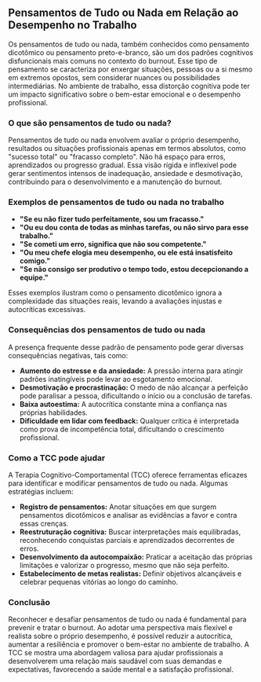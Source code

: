 
## Pensamentos de Tudo ou Nada em Relação ao Desempenho no Trabalho

Os pensamentos de tudo ou nada, também conhecidos como pensamento dicotômico ou pensamento preto-e-branco, são um dos padrões cognitivos disfuncionais mais comuns no contexto do burnout. Esse tipo de pensamento se caracteriza por enxergar situações, pessoas ou a si mesmo em extremos opostos, sem considerar nuances ou possibilidades intermediárias. No ambiente de trabalho, essa distorção cognitiva pode ter um impacto significativo sobre o bem-estar emocional e o desempenho profissional.

### O que são pensamentos de tudo ou nada?

Pensamentos de tudo ou nada envolvem avaliar o próprio desempenho, resultados ou situações profissionais apenas em termos absolutos, como "sucesso total" ou "fracasso completo". Não há espaço para erros, aprendizados ou progresso gradual. Essa visão rígida e inflexível pode gerar sentimentos intensos de inadequação, ansiedade e desmotivação, contribuindo para o desenvolvimento e a manutenção do burnout.

### Exemplos de pensamentos de tudo ou nada no trabalho

- **"Se eu não fizer tudo perfeitamente, sou um fracasso."**
- **"Ou eu dou conta de todas as minhas tarefas, ou não sirvo para esse trabalho."**
- **"Se cometi um erro, significa que não sou competente."**
- **"Ou meu chefe elogia meu desempenho, ou ele está insatisfeito comigo."**
- **"Se não consigo ser produtivo o tempo todo, estou decepcionando a equipe."**

Esses exemplos ilustram como o pensamento dicotômico ignora a complexidade das situações reais, levando a avaliações injustas e autocríticas excessivas.

### Consequências dos pensamentos de tudo ou nada

A presença frequente desse padrão de pensamento pode gerar diversas consequências negativas, tais como:

- **Aumento do estresse e da ansiedade:** A pressão interna para atingir padrões inatingíveis pode levar ao esgotamento emocional.
- **Desmotivação e procrastinação:** O medo de não alcançar a perfeição pode paralisar a pessoa, dificultando o início ou a conclusão de tarefas.
- **Baixa autoestima:** A autocrítica constante mina a confiança nas próprias habilidades.
- **Dificuldade em lidar com feedback:** Qualquer crítica é interpretada como prova de incompetência total, dificultando o crescimento profissional.

### Como a TCC pode ajudar

A Terapia Cognitivo-Comportamental (TCC) oferece ferramentas eficazes para identificar e modificar pensamentos de tudo ou nada. Algumas estratégias incluem:

- **Registro de pensamentos:** Anotar situações em que surgem pensamentos dicotômicos e analisar as evidências a favor e contra essas crenças.
- **Reestruturação cognitiva:** Buscar interpretações mais equilibradas, reconhecendo conquistas parciais e aprendizados decorrentes de erros.
- **Desenvolvimento da autocompaixão:** Praticar a aceitação das próprias limitações e valorizar o progresso, mesmo que não seja perfeito.
- **Estabelecimento de metas realistas:** Definir objetivos alcançáveis e celebrar pequenas vitórias ao longo do caminho.

### Conclusão

Reconhecer e desafiar pensamentos de tudo ou nada é fundamental para prevenir e tratar o burnout. Ao adotar uma perspectiva mais flexível e realista sobre o próprio desempenho, é possível reduzir a autocrítica, aumentar a resiliência e promover o bem-estar no ambiente de trabalho. A TCC se mostra uma abordagem valiosa para ajudar profissionais a desenvolverem uma relação mais saudável com suas demandas e expectativas, favorecendo a saúde mental e a satisfação profissional.
```
